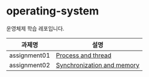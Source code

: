 # operating-system
운영체제 학습 레포입니다.

| 과제명 | 설명 |
| --- | --- |
| assignment01 | [Process and thread](https://github.com/Kyeong6/operating-system/blob/main/assignment01/README.md) |
| assignment02 | [Synchronization and memory](https://github.com/Kyeong6/operating-system/blob/main/assignment02/README.md) |
